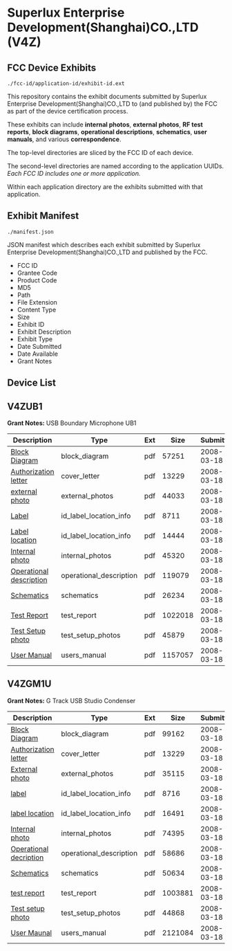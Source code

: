 # Superlux Enterprise Development(Shanghai)CO.,LTD (V4Z)
## FCC Device Exhibits

```
./fcc-id/application-id/exhibit-id.ext
```

This repository contains the exhibit documents submitted by Superlux Enterprise Development(Shanghai)CO.,LTD to (and published by) the FCC as part of the device certification process.

These exhibits can include **internal photos**, **external photos**, **RF test reports**, **block diagrams**, **operational descriptions**, **schematics**, **user manuals**, and various **correspondence**.

The top-level directories are sliced by the FCC ID of each device.

The second-level directories are named according to the application UUIDs. *Each FCC ID includes one or more application.*

Within each application directory are the exhibits submitted with that application. 

## Exhibit Manifest

```
./manifest.json
```

JSON manifest which describes each exhibit submitted by Superlux Enterprise Development(Shanghai)CO.,LTD and published by the FCC.

- FCC ID
- Grantee Code
- Product Code
- MD5
- Path
- File Extension
- Content Type
- Size
- Exhibit ID
- Exhibit Description
- Exhibit Type
- Date Submitted
- Date Available
- Grant Notes

## Device List
## V4ZUB1
**Grant Notes:** USB Boundary Microphone UB1

| Description | Type | Ext | Size | Submitted | Available |
| ----------- | ---- | --- | ---- | --------- | --------- |
| [Block Diagram](V4ZUB1/12487b03978f8e65e001e7abcf3258f5/916064.pdf) | block_diagram | pdf | 57251 | 2008-03-18 | 2008-03-18 |
| [Authorization letter](V4ZUB1/12487b03978f8e65e001e7abcf3258f5/916065.pdf) | cover_letter | pdf | 13229 | 2008-03-18 | 2008-03-18 |
| [external photo](V4ZUB1/12487b03978f8e65e001e7abcf3258f5/916066.pdf) | external_photos | pdf | 44033 | 2008-03-18 | 2008-03-18 |
| [Label](V4ZUB1/12487b03978f8e65e001e7abcf3258f5/916067.pdf) | id_label_location_info | pdf | 8711 | 2008-03-18 | 2008-03-18 |
| [Label location](V4ZUB1/12487b03978f8e65e001e7abcf3258f5/916068.pdf) | id_label_location_info | pdf | 14444 | 2008-03-18 | 2008-03-18 |
| [Internal photo](V4ZUB1/12487b03978f8e65e001e7abcf3258f5/916069.pdf) | internal_photos | pdf | 45320 | 2008-03-18 | 2008-03-18 |
| [Operational description](V4ZUB1/12487b03978f8e65e001e7abcf3258f5/916070.pdf) | operational_description | pdf | 119079 | 2008-03-18 | 2008-03-18 |
| [Schematics](V4ZUB1/12487b03978f8e65e001e7abcf3258f5/916071.pdf) | schematics | pdf | 26234 | 2008-03-18 | 2008-03-18 |
| [Test Report](V4ZUB1/12487b03978f8e65e001e7abcf3258f5/916072.pdf) | test_report | pdf | 1022018 | 2008-03-18 | 2008-03-18 |
| [Test Setup photo](V4ZUB1/12487b03978f8e65e001e7abcf3258f5/916073.pdf) | test_setup_photos | pdf | 45879 | 2008-03-18 | 2008-03-18 |
| [User Manual](V4ZUB1/12487b03978f8e65e001e7abcf3258f5/916074.pdf) | users_manual | pdf | 1157057 | 2008-03-18 | 2008-03-18 |
## V4ZGM1U
**Grant Notes:** G Track USB Studio Condenser

| Description | Type | Ext | Size | Submitted | Available |
| ----------- | ---- | --- | ---- | --------- | --------- |
| [Block Diagram](V4ZGM1U/b2a38604b06e6421649ed728be508a10/916126.pdf) | block_diagram | pdf | 99162 | 2008-03-18 | 2008-03-18 |
| [Authorization letter](V4ZGM1U/b2a38604b06e6421649ed728be508a10/916065.pdf) | cover_letter | pdf | 13229 | 2008-03-18 | 2008-03-18 |
| [External photo](V4ZGM1U/b2a38604b06e6421649ed728be508a10/916128.pdf) | external_photos | pdf | 35115 | 2008-03-18 | 2008-03-18 |
| [label](V4ZGM1U/b2a38604b06e6421649ed728be508a10/916129.pdf) | id_label_location_info | pdf | 8716 | 2008-03-18 | 2008-03-18 |
| [label location](V4ZGM1U/b2a38604b06e6421649ed728be508a10/916130.pdf) | id_label_location_info | pdf | 16491 | 2008-03-18 | 2008-03-18 |
| [Internal photo](V4ZGM1U/b2a38604b06e6421649ed728be508a10/916131.pdf) | internal_photos | pdf | 74395 | 2008-03-18 | 2008-03-18 |
| [Operational decription](V4ZGM1U/b2a38604b06e6421649ed728be508a10/916132.pdf) | operational_description | pdf | 58686 | 2008-03-18 | 2008-03-18 |
| [Schematics](V4ZGM1U/b2a38604b06e6421649ed728be508a10/916133.pdf) | schematics | pdf | 50634 | 2008-03-18 | 2008-03-18 |
| [test report](V4ZGM1U/b2a38604b06e6421649ed728be508a10/916134.pdf) | test_report | pdf | 1003881 | 2008-03-18 | 2008-03-18 |
| [Test setup photo](V4ZGM1U/b2a38604b06e6421649ed728be508a10/916135.pdf) | test_setup_photos | pdf | 44868 | 2008-03-18 | 2008-03-18 |
| [User Maunal](V4ZGM1U/b2a38604b06e6421649ed728be508a10/916136.pdf) | users_manual | pdf | 2121084 | 2008-03-18 | 2008-03-18 |
